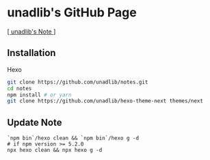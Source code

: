 # unadlib's GitHub Page

<a href="https://unadlib.github.io/" target="_blank">[ unadlib's Note ]</a>

## Installation

Hexo

```bash
git clone https://github.com/unadlib/notes.git
cd notes
npm install # or yarn
git clone https://github.com/unadlib/hexo-theme-next themes/next

```

## Update Note
```
`npm bin`/hexo clean && `npm bin`/hexo g -d
# if npm version >= 5.2.0
npx hexo clean && npx hexo g -d
```